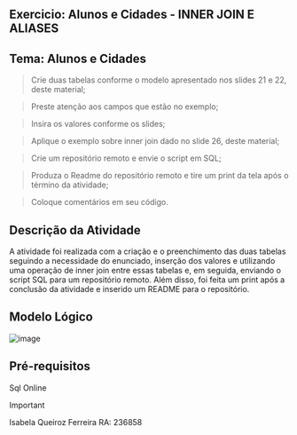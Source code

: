 ## Exercicio: Alunos e Cidades - INNER JOIN E ALIASES

## Tema: Alunos e Cidades

> Crie duas tabelas conforme o modelo apresentado nos slides 21 e 22, deste material;

> Preste atenção aos campos que estão no exemplo;

> Insira os valores conforme os slides;

> Aplique o exemplo sobre inner join dado no slide 26, deste material;

> Crie um repositório remoto e envie o script em SQL;

> Produza o Readme do repositório remoto e tire um print da tela após o término da atividade;

> Coloque comentários em seu código.


## Descrição da Atividade
A atividade foi realizada  com a criação e o preenchimento das duas tabelas seguindo a necessidade do enunciado, inserção dos valores e utilizando uma operação de inner join entre essas tabelas e, em seguida, enviando o script SQL para um repositório remoto. Além disso, foi feita  um print após a conclusão da atividade e inserido um README para o repositório.

## Modelo Lógico
![image](https://github.com/IsabelaQu/InnerJoin-and-Aliases/assets/124175141/085250be-94a8-48ce-93a5-42fcfe8e23eb)


## Pré-requisitos
Sql Online

> [!IMPORTANT]
> Isabela Queiroz Ferreira RA: 236858
